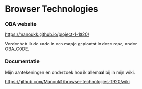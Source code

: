 # Browser Technologies 

### OBA website
https://manoukk.github.io/project-1-1920/

Verder heb ik de code in een mapje geplaatst in deze repo, onder OBA_CODE. 

### Documentatie
Mijn aantekeningen en onderzoek hou ik allemaal bij in mijn wiki. 

https://github.com/ManoukK/browser-technologies-1920/wiki
